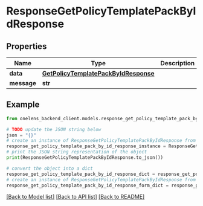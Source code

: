 # ResponseGetPolicyTemplatePackByIdResponse


## Properties

Name | Type | Description | Notes
------------ | ------------- | ------------- | -------------
**data** | [**GetPolicyTemplatePackByIdResponse**](GetPolicyTemplatePackByIdResponse.md) |  | 
**message** | **str** |  | [optional] 

## Example

```python
from onelens_backend_client.models.response_get_policy_template_pack_by_id_response import ResponseGetPolicyTemplatePackByIdResponse

# TODO update the JSON string below
json = "{}"
# create an instance of ResponseGetPolicyTemplatePackByIdResponse from a JSON string
response_get_policy_template_pack_by_id_response_instance = ResponseGetPolicyTemplatePackByIdResponse.from_json(json)
# print the JSON string representation of the object
print(ResponseGetPolicyTemplatePackByIdResponse.to_json())

# convert the object into a dict
response_get_policy_template_pack_by_id_response_dict = response_get_policy_template_pack_by_id_response_instance.to_dict()
# create an instance of ResponseGetPolicyTemplatePackByIdResponse from a dict
response_get_policy_template_pack_by_id_response_form_dict = response_get_policy_template_pack_by_id_response.from_dict(response_get_policy_template_pack_by_id_response_dict)
```
[[Back to Model list]](../README.md#documentation-for-models) [[Back to API list]](../README.md#documentation-for-api-endpoints) [[Back to README]](../README.md)


